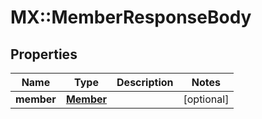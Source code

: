 # MX::MemberResponseBody

## Properties
Name | Type | Description | Notes
------------ | ------------- | ------------- | -------------
**member** | [**Member**](Member.md) |  | [optional] 


